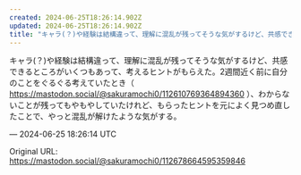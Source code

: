 ```yaml
---
created: 2024-06-25T18:26:14.902Z
updated: 2024-06-25T18:26:14.902Z
title: "キャラ(？)や経験は結構違って、理解に混乱が残ってそうな気がするけど、共感できるところがいくつもあって、考えるヒントがもらえた。2週間近く前に自分のことをぐるぐ[...]"
---
```


<p>キャラ(？)や経験は結構違って、理解に混乱が残ってそうな気がするけど、共感できるところがいくつもあって、考えるヒントがもらえた。2週間近く前に自分のことをぐるぐる考えていたとき（ <a href="https://mastodon.social/@sakuramochi0/112610769364894360" target="_blank" rel="nofollow noopener noreferrer" translate="no"><span class="invisible">https://</span><span class="ellipsis">mastodon.social/@sakuramochi0/</span><span class="invisible">112610769364894360</span></a> ）、わからないことが残ってもやもやしていたけれど、もらったヒントを元によく見つめ直したことで、やっと混乱が解けたような気がする。</p>

&mdash; 2024-06-25 18:26:14 UTC

Original URL: https://mastodon.social/@sakuramochi0/112678664595359846
